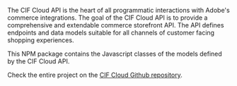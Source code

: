 The CIF Cloud API is the heart of all programmatic interactions with Adobe's commerce integrations. The goal of the CIF Cloud API is to provide a comprehensive and extendable commerce storefront API. The API defines endpoints and data models suitable for all channels of customer facing shopping experiences.

This NPM package contains the Javascript classes of the models defined by the CIF Cloud API.

Check the entire project on the [CIF Cloud Github repository](https://github.com/adobe/commerce-cif-api).
